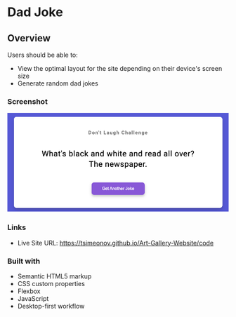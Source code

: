 # Dad Joke

## Overview

Users should be able to:

- View the optimal layout for the site depending on their device's screen size
- Generate random dad jokes

### Screenshot

![](./design.png)

### Links

- Live Site URL: https://tsimeonov.github.io/Art-Gallery-Website/code

### Built with

- Semantic HTML5 markup
- CSS custom properties
- Flexbox
- JavaScript
- Desktop-first workflow
 
